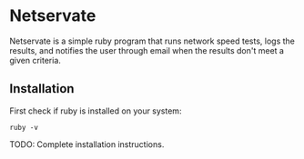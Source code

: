 # Netservate
Netservate is a simple ruby program that runs network speed tests, logs the results, and notifies the user through email when the results don't meet a given criteria.
## Installation
First check if ruby is installed on your system:
`````
ruby -v
`````
TODO: Complete installation instructions.
